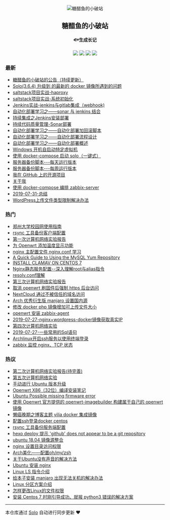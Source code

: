 <p align="center"><img alt="糖醋鱼的小破站" src="https://static.b3log.org/images/brand/solo-32.png"></p><h2 align="center">
糖醋鱼的小破站
</h2>

<h4 align="center">🐟生成长记</h4>
<p align="center"><a title="糖醋鱼的小破站" target="_blank" href="https://github.com/expoli/solo-blog"><img src="https://img.shields.io/github/last-commit/expoli/solo-blog.svg?style=flat-square&color=FF9900"></a>
<a title="GitHub repo size in bytes" target="_blank" href="https://github.com/expoli/solo-blog"><img src="https://img.shields.io/github/repo-size/expoli/solo-blog.svg?style=flat-square"></a>
<a title="Solo Version" target="_blank" href="https://github.com/b3log/solo/releases"><img src="https://img.shields.io/badge/solo-3.6.4-f1e05a.svg?style=flat-square&color=blueviolet"></a>
<a title="Hits" target="_blank" href="https://github.com/b3log/hits"><img src="https://hits.b3log.org/expoli/solo-blog.svg"></a></p>

### 最新

* [糖醋鱼的小破站的公告（持续更新）](https://expoli.tech/articles/2019/09/03/1567506201318.html)
* [Solo(3.6.4) 升级到 的最新的 docker 镜像所遇到的问题](https://expoli.tech/articles/2019/09/03/1567506020443.html)
* [saltstack项目实战-haproxy](https://expoli.tech/articles/2019/08/30/1567171614602.html)
* [saltstack项目实战-系统初始化](https://expoli.tech/articles/2019/08/30/1567171499458.html)
* [Jenkins实战-jenkins与gitlab集成（webhook)](https://expoli.tech/articles/2019/08/18/1566118515630.html)
* [自动化部署学习之——sonar 与 jenkins 结合](https://expoli.tech/articles/2019/08/18/1566110631575.html)
* [持续集成之Jenkins安装部署](https://expoli.tech/articles/2019/08/18/1566110465770.html)
* [持续代码质量管理-Sonar部署](https://expoli.tech/articles/2019/08/18/1566110413790.html)
* [自动化部署学习之——自动化部署加回滚脚本](https://expoli.tech/articles/2019/08/18/1566110347365.html)
* [自动化部署学习之——自动化部署流程设计](https://expoli.tech/articles/2019/08/18/1566110249789.html)
* [自动化部署学习之——自动化部署概述](https://expoli.tech/articles/2019/08/18/1566110182025.html)
* [Windows 开机自启动特定虚拟机](https://expoli.tech/articles/2019/08/15/1565860731902.html)
* [使用 docker-compose 启动 solo（一键式）](https://expoli.tech/articles/2019/08/02/1564718521702.html)
* [服务器备份脚本---每天运行版本](https://expoli.tech/articles/2019/08/02/1564714960295.html)
* [服务器备份脚本---每周运行版本](https://expoli.tech/articles/2019/08/02/1564714959469.html)
* [我在 GitHub 上的开源项目](https://expoli.tech/my-github-repos)
* [关于我](https://expoli.tech/articles/2019/08/01/1564714954727.html)
* [使用 docker-compose 编排 zabbix-server](https://expoli.tech/articles/2019/08/01/1564656221752.html)
* [2019-07-31-总结](https://expoli.tech/articles/2019/07/30/1564656221252.html)
* [WordPress上传文件类型限制解决办法](https://expoli.tech/articles/2019/07/30/1564656221047.html)

### 热门

* [郑州大学校园网使用指南](https://expoli.tech/articles/2018/10/13/1564656231465.html)
* [rsync 工具备份客户端配置](https://expoli.tech/articles/2018/11/18/1564656235627.html)
* [第一次计算机网络实验报告](https://expoli.tech/articles/2019/03/22/1564656237598.html)
* [为 Openwrt 添加温度显示功能](https://expoli.tech/articles/2019/03/22/1564656238463.html)
* [nginx 主配置文件 nginx.conf 学习](https://expoli.tech/articles/2019/07/27/1564656221533.html)
* [A Quick Guide to Using the MySQL Yum Repository](https://expoli.tech/articles/2019/07/27/1564656222094.html)
* [INSTALL CLAMAV ON CENTOS 7](https://expoli.tech/articles/2019/07/27/1564656222498.html)
* [Nginx静态服务配置--深入理解root与alias指令](https://expoli.tech/articles/2019/07/28/1564656219448.html)
* [resolv.conf理解](https://expoli.tech/articles/2019/07/27/1564656218143.html)
* [第三次计算机网络实验报告](https://expoli.tech/articles/2019/04/15/1564656238929.html)
* [取消 openwrt 刷固件后强制 https 后台访问](https://expoli.tech/articles/2019/07/30/1564656220231.html)
* [NextCloud 通过不被信任的域名访问](https://expoli.tech/articles/2019/07/29/1564656219723.html)
* [Arch 优秀衍生版 manjaro 设置国内源](https://expoli.tech/articles/2018/04/29/1564656227925.html)
* [修改 docker php 镜像增加可上传文件大小](https://expoli.tech/articles/2019/07/30/1564656220499.html)
* [openwrt 安装 zabbix-agent](https://expoli.tech/articles/2019/07/30/1564656214475.html)
* [2019-07-27-nginx+wordpress-docker镜像获取真实IP](https://expoli.tech/articles/2019/07/27/1564656217457.html)
* [第四次计算机网络实验](https://expoli.tech/articles/2019/04/15/1564656239121.html)
* [2019-07-27-一些常用的Sql语句](https://expoli.tech/articles/2019/07/27/1564656218398.html)
* [Archlinux开启ssh服务以使用终端登录](https://expoli.tech/articles/2018/04/29/1564656227712.html)
* [zabbix 监控 nginx、TCP 状态](https://expoli.tech/articles/2019/07/30/1564656220810.html)

### 热议

* [第二次计算机网络实验报告(待完善)](https://expoli.tech/articles/2019/04/15/1564656238673.html)
* [第五次计算机网络实验](https://expoli.tech/articles/2019/04/17/1564656239324.html)
* [手动进行 Ubuntu 版本升级](https://expoli.tech/articles/2019/03/22/1564656238079.html)
* [Openwrt X86（32位）编译安装笔记](https://expoli.tech/articles/2019/03/14/1564656236948.html)
* [Ubuntu Possible missing firmware error](https://expoli.tech/articles/2019/03/22/1564656237880.html)
* [使用 Openwrt 官方提供的 openwrt-imagebuilder 构建属于自己的 openwrt 镜像](https://expoli.tech/articles/2019/03/22/1564656237381.html)
* [懒癌晚期之博客主题 yilia docker 集成镜像](https://expoli.tech/articles/2018/11/17/1564656234922.html)
* [配置ssh登录docker centos](https://expoli.tech/articles/2018/11/17/1564656235228.html)
* [rsync 工具备份服务端配置](https://expoli.tech/articles/2018/11/18/1564656235928.html)
* [hexo deploy 提示 'github' does not appear to be a git repository](https://expoli.tech/articles/2018/11/17/1564656235419.html)
* [ubuntu 18.04 镜像源整合](https://expoli.tech/articles/2018/11/18/1564656236180.html)
* [nginx 设置目录访问权限](https://expoli.tech/articles/2018/04/16/1564656224308.html)
* [Arch美化——配置oh/my/zsh](https://expoli.tech/articles/2018/04/29/1564656227508.html)
* [关于Ubuntu没有声音的解决方法](https://expoli.tech/articles/2018/04/07/1564656223111.html)
* [Ubuntu 安装 nginx](https://expoli.tech/articles/2018/04/16/1564656224516.html)
* [Linux LS 指令介绍](https://expoli.tech/articles/2018/04/27/1564656226697.html)
* [给本子安装 manjaro 出现无法关机的解决办法](https://expoli.tech/articles/2018/04/29/1564656228192.html)
* [Linux 分区方案介绍](https://expoli.tech/articles/2018/04/27/1564656226278.html)
* [怎样更改Linux的文件权限](https://expoli.tech/articles/2018/04/27/1564656225825.html)
* [安装 Centos 7 时刚引导成功、就报 python3 错误的解决方案](https://expoli.tech/articles/2018/04/20/1564656224983.html)

---

本仓库通过 [Solo](https://github.com/b3log/solo) 自动进行同步更新 ❤️ 